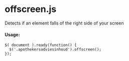 offscreen.js
=========

Detects if an element falls of the right side of your screen

#### Usage:
```
$( document ).ready(function() {
  $('.apothekersadviesinhoud').offscreen();
});   
```